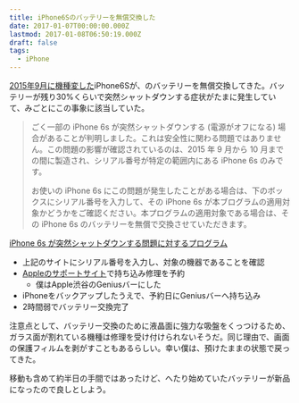 ```yaml
---
title: iPhone6Sのバッテリーを無償交換した
date: 2017-01-07T00:00:00.000Z
lastmod: 2017-01-08T06:50:19.000Z
draft: false
tags:
  - iPhone
---
```


[2015年9月に機種変した](/posts/20150925/p01)iPhone6Sが、のバッテリーを無償交換してきた。バッテリーが残り30%くらいで突然シャットダウンする症状がたまに発生していて、みごとにこの事象に該当していた。

> ごく一部の iPhone 6s が突然シャットダウンする (電源がオフになる) 場合があることが判明しました。これは安全性に関わる問題ではありません。この問題の影響が確認されているのは、2015 年 9 月から 10 月までの間に製造され、シリアル番号が特定の範囲内にある iPhone 6s のみです。
>
> お使いの iPhone 6s にこの問題が発生したことがある場合は、下のボックスにシリアル番号を入力して、その iPhone 6s が本ブログラムの適用対象かどうかをご確認ください。本プログラムの適用対象である場合は、その iPhone 6s のバッテリーを無償で交換させていただきます。

[iPhone 6s が突然シャットダウンする問題に対するプログラム](https://www.apple.com/jp/support/iphone6s-unexpectedshutdown/)

- 上記のサイトにシリアル番号を入力し、対象の機器であることを確認
- [Appleのサポートサイト](https://getsupport.apple.com)で持ち込み修理を予約
  - 僕はApple渋谷のGeniusバーにした
- iPhoneをバックアップしたうえで、予約日にGeniusバーへ持ち込み
- 2時間弱でバッテリー交換完了

注意点として、バッテリー交換のために液晶面に強力な吸盤をくっつけるため、ガラス面が割れている機種は修理を受け付けられないそうだ。同じ理由で、画面の保護フィルムを剥がすこともあるらしい。幸い僕は、預けたままの状態で戻ってきた。

移動も含めて約半日の手間ではあったけど、へたり始めていたバッテリーが新品になったので良しとしよう。
